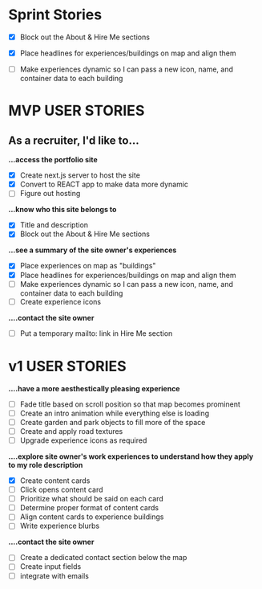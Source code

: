 # Sprint Stories
- [x] Block out the About & Hire Me sections
- [x] Place headlines for experiences/buildings on map and align them
- [ ] Make experiences dynamic so I can pass a new icon, name, and container data to each building


# MVP USER STORIES
## As a recruiter, I'd like to...
**...access the portfolio site**
- [x] Create next.js server to host the site
- [x] Convert to REACT app to make data more dynamic
- [ ] Figure out hosting

**...know who this site belongs to** 
- [x] Title and description
- [x] Block out the About & Hire Me sections

**...see a summary of the site owner's experiences**
- [x] Place experiences on map as "buildings"
- [x] Place headlines for experiences/buildings on map and align them
- [ ] Make experiences dynamic so I can pass a new icon, name, and container data to each building
- [ ] Create experience icons

**....contact the site owner**
- [ ] Put a temporary mailto: link in Hire Me section


# v1 USER STORIES
**....have a more aesthestically pleasing experience**
- [ ] Fade title based on scroll position so that map becomes prominent
- [ ] Create an intro animation while everything else is loading
- [ ] Create garden and park objects to fill more of the space
- [ ] Create and apply road textures
- [ ] Upgrade experience icons as required

**....explore site owner's work experiences to understand how they apply to my role description**
- [x] Create content cards
- [ ] Click opens content card
- [ ] Prioritize what should be said on each card
- [ ] Determine proper format of content cards 
- [ ] Align content cards to experience buildings
- [ ] Write experience blurbs

**....contact the site owner**
- [ ] Create a dedicated contact section below the map
- [ ] Create input fields
- [ ] integrate with emails